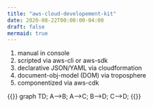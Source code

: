 ```yaml
---
title: "aws-cloud-developement-kit"
date: 2020-08-22T00:00:00-04:00
draft: false 
mermaid: true
---
```

1. manual in console
2. scripted via aws-cli or aws-sdk
3. declarative JSON/YAML via cloudformation
4. document-obj-model (DOM) via troposphere
5. componentized via aws-cdk 

{{<mermaid>}}
graph TD;
  A-->B;
  A-->C;
  B-->D;
  C-->D;
{{</mermaid>}}
